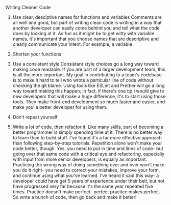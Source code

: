 Writing Cleaner Code


1. Use clear, desciptive names for functions and variables
Comments are all well and good, but part of writing clean code is writing in a way that another developer can easily come behind you 
and tell what the code does by looking at it. As fun as it might be to get witty with variable names, it's important that you choose names that 
are descriptive and clearly communicate your intent. For example, a variable 

2. Shorten your functions 

3. Use a consistant style
Consistant style choices go a long way toward making code readable. If you are part of a larger development team, this is all the more important.
My goal in contributing to a team's codebase is to make it hard to tell who wrote a particular line of code without checking the git blame.
Using tools like ESLint and Prettier will go a long way toward making this happen; in fact, if there's one tip I would give to new developers that will
make a huge difference, it's to start using those tools. They make front-end development so much faster and easier, and make youi a better developer for using them.

4. Don't repeat yourself

5. Write a lot of code, then refactor it.
Like many skills, part of becoming a better programmer is simply spending time at it. There is no better way to learn than to build stuff.
I've found it's a far more effective approach than following step-by-step tutorials. Repetition alone won't make your code better, though. Yes,
you need to put in time and lines of code- but going over that same code with a critical eye and refactoring, especially with input from more senior developers,
is equally as important. Practicing the wrong way of doing something over and over won't make you do it right- you need to correct your mistakes,
improve your form, and continue using what you've learned. I've heard it said this way- a developer could have get 5 years of experience under their belt, but
not have progressed very far because it's the same year repeated five times. Practice doesn't make perfect- perfect practice makes perfect. So write a bunch of code, then go back and make it better!
